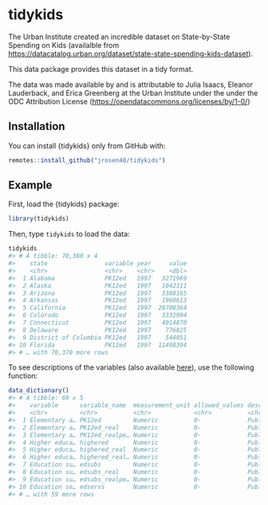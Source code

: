 
<!-- README.md is generated from README.Rmd. Please edit that file -->

# tidykids

<!-- badges: start -->

<!-- badges: end -->

The Urban Institute created an incredible dataset on State-by-State
Spending on Kids (availalble from
<https://datacatalog.urban.org/dataset/state-state-spending-kids-dataset>).

This data package provides this dataset in a tidy format.

The data was made available by and is attributable to Julia Isaacs,
Eleanor Lauderback, and Erica Greenberg at the Urban Institute under the
under the ODC Attribution License
(<https://opendatacommons.org/licenses/by/1-0/>)

## Installation

You can install {tidykids} only from GitHub with:

``` r
remotes::install_github("jrosen48/tidykids")
```

## Example

First, load the {tidykids} package:

``` r
library(tidykids)
```

Then, type `tidykids` to load the data:

``` r
tidykids
#> # A tibble: 70,380 x 4
#>    state                variable year     value
#>    <chr>                <chr>    <chr>    <dbl>
#>  1 Alabama              PK12ed   1997   3271969
#>  2 Alaska               PK12ed   1997   1042311
#>  3 Arizona              PK12ed   1997   3388165
#>  4 Arkansas             PK12ed   1997   1960613
#>  5 California           PK12ed   1997  28708364
#>  6 Colorado             PK12ed   1997   3332994
#>  7 Connecticut          PK12ed   1997   4014870
#>  8 Delaware             PK12ed   1997    776825
#>  9 District of Columbia PK12ed   1997    544051
#> 10 Florida              PK12ed   1997  11498394
#> # … with 70,370 more rows
```

To see descriptions of the variables (also available
[here](https://datacatalog.urban.org/sites/default/files/data-dictionary-files/State-by-State%20Spending%20on%20Kids%20Data%20Dictionary%20File_0.xlsx)),
use the following function:

``` r
data_dictionary()
#> # A tibble: 69 x 5
#>    variable      variable_name  measurement_unit allowed_values description     
#>    <chr>         <chr>          <chr>            <chr>          <chr>           
#>  1 Elementary a… PK12ed         Numeric          0-             Public spending…
#>  2 Elementary a… PK12ed_real    Numeric          0-             Public spending…
#>  3 Elementary a… PK12ed_realpe… Numeric          0-             Public spending…
#>  4 Higher educa… highered       Numeric          0-             Public spending…
#>  5 Higher educa… highered_real  Numeric          0-             Public spending…
#>  6 Higher educa… highered_real… Numeric          0-             Public spending…
#>  7 Education su… edsubs         Numeric          0-             Public spending…
#>  8 Education su… edsubs_real    Numeric          0-             Public spending…
#>  9 Education su… edsubs_realpe… Numeric          0-             Public spending…
#> 10 Education se… edservs        Numeric          0-             Public spending…
#> # … with 59 more rows
```
